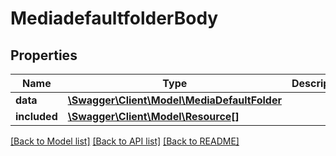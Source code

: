 # MediadefaultfolderBody

## Properties
Name | Type | Description | Notes
------------ | ------------- | ------------- | -------------
**data** | [**\Swagger\Client\Model\MediaDefaultFolder**](MediaDefaultFolder.md) |  | [optional] 
**included** | [**\Swagger\Client\Model\Resource[]**](Resource.md) |  | [optional] 

[[Back to Model list]](../../README.md#documentation-for-models) [[Back to API list]](../../README.md#documentation-for-api-endpoints) [[Back to README]](../../README.md)

